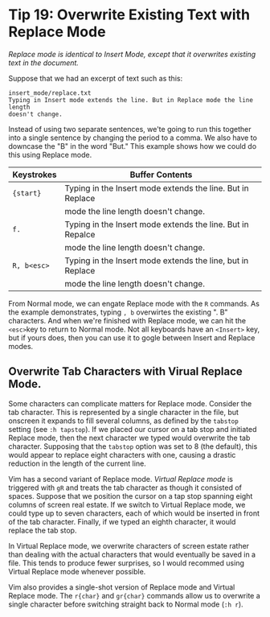 Tip 19: Overwrite Existing Text with Replace Mode
=================================================

_Replace mode is identical to Insert Mode, except that it overwrites existing
text in the document._

Suppose that we had an excerpt of text such as this:

```
insert_mode/replace.txt
Typing in Insert mode extends the line. But in Replace mode the line length
doesn't change.
```

Instead of using two separate sentences, we'te going to run this together into
a single sentence by changing the period to a comma. We also have to downcase
the "B" in the word "But." This example shows how we could do this using
Replace mode.

Keystrokes  | Buffer Contents
------------|----------------
`{start}`   | Typing in the Insert mode extends the line. But in Replace
            | mode the line length doesn't change.
`f.`        | Typing in the Insert mode extends the line. But in Repalce
            | mode the line length doesn't change.
`R, b<esc>`  | Typing in the Insert mode extends the line, but in Replace
            | mode the line length doesn't change.

From Normal mode, we can engate Replace mode with the `R` commands. As the
example demonstrates, typing `, b` overwirtes the existing ". B" characters.
And when we're finished with Replace mode, we can hit the `<esc>`key to return
to Normal mode. Not all keyboards have an `<Insert>` key, but if yours does,
then you can use it to gogle between Insert and Replace modes.


Overwrite Tab Characters with Virual Replace Mode.
--------------------------------------------------

Some characters can complicate matters for Replace mode. Consider the tab
character. This is represented by a single character in the file, but onscreen
it expands to fill several columns, as defined by the `tabstop` setting (see
`:h tapstop`). If we placed our cursor on a tab stop and initiated Replace
mode, then the next character we typed would overwrite the tab character.
Supposing that the `tabstop` option was set to 8 (the default), this would
appear to replace eight characters with one, causing a drastic reduction in the
length of the current line.

Vim has a second variant of Replace mode. _Virtual Replace mode_ is triggered
with `gR` and treats the tab character as though it consisted of spaces.
Suppose that we position the cursor on a tap stop spanning eight columns of
screen real estate. If we switch to Virtual Replace mode, we could type up to
seven characters, each of which would be inserted in front of the tab
character. Finally, if we typed an eighth character, it would replace the tab
stop.

In Virtual Replace mode, we overwrite characters of screen estate rather than
dealing with the actual characters that would eventually be saved in a file.
This tends to produce fewer surprises, so I would recommed using Virtual
Replace mode whenever possible.

Vim also provides a single-shot version of Replace mode and Virtual Replace
mode. The `r{char}` and `gr{char}` commands allow us to overwrite a single
character before switching straight back to Normal mode (`:h r`).


